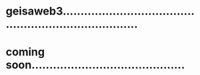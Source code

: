 # geisaweb3..........................................................................
# coming soon...........................................
